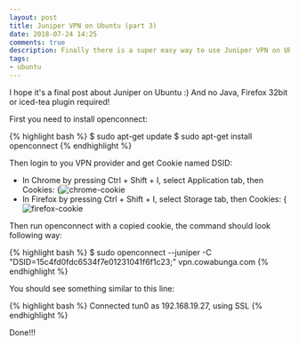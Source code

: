 ```yaml
---
layout: post
title: Juniper VPN on Ubuntu (part 3)
date: 2018-07-24 14:25
comments: true
description: Finally there is a super easy way to use Juniper VPN on Ubuntu (and probably on other distributives as well).
tags:
- ubuntu
---
```


I hope it's a final post about Juniper on Ubuntu :) And no Java, Firefox 32bit or iced-tea plugin required!

First you need to install openconnect:

{% highlight bash %}
$ sudo apt-get update
$ sudo apt-get install openconnect
{% endhighlight %}

Then login to you VPN provider and get Cookie named DSID:

 - In Chrome by pressing Ctrl + Shift + I, select Application tab, then Cookies:
 {![chrome-cookie]({{site.url}}/images/2018/juniper1.png)
 - In Firefox by pressing Ctrl + Shift + I, select Storage tab, then Cookies:
 {![firefox-cookie]({{site.url}}/images/2018/juniper2.png)

Then run openconnect with a copied cookie, the command should look following way:

{% highlight bash %}
$ sudo openconnect --juniper -C "DSID=15c4fd0fdc6534f7e01231041f6f1c23;" vpn.cowabunga.com
{% endhighlight %}

You should see something similar to this line:

{% highlight bash %}
Connected tun0 as 192.168.19.27, using SSL
{% endhighlight %}

Done!!!
